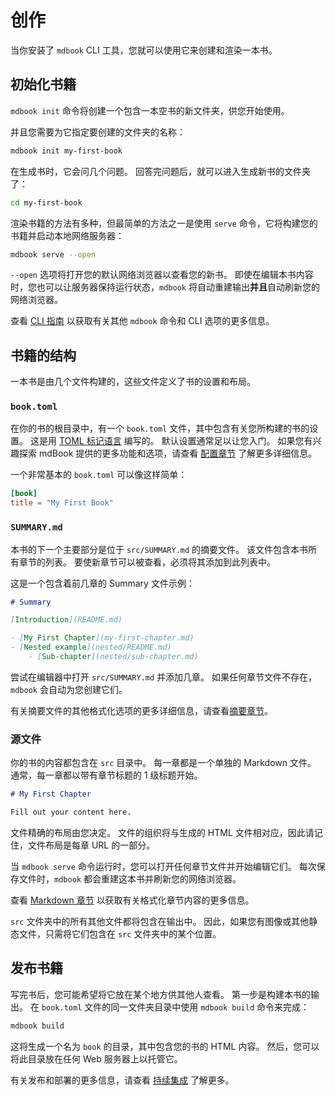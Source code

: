 # 创作

当你安装了 `mdbook` CLI 工具，您就可以使用它来创建和渲染一本书。

## 初始化书籍

`mdbook init` 命令将创建一个包含一本空书的新文件夹，供您开始使用。

并且您需要为它指定要创建的文件夹的名称：

```sh
mdbook init my-first-book
```

在生成书时，它会问几个问题。
回答完问题后，就可以进入生成新书的文件夹了：

```sh
cd my-first-book
```

渲染书籍的方法有多种，但最简单的方法之一是使用 `serve` 命令，它将构建您的书籍并启动本地网络服务器：

```sh
mdbook serve --open
```

`--open` 选项将打开您的默认网络浏览器以查看您的新书。
即使在编辑本书内容时，您也可以让服务器保持运行状态，`mdbook` 将自动重建输出**并且**自动刷新您的网络浏览器。

查看 [CLI 指南](../cli/index.html) 以获取有关其他 `mdbook` 命令和 CLI 选项的更多信息。
 
## 书籍的结构

一本书是由几个文件构建的，这些文件定义了书的设置和布局。

### `book.toml`

 
在你的书的根目录中，有一个 `book.toml` 文件，其中包含有关您所构建的书的设置。
这是用 [TOML 标记语言](https://toml.io/) 编写的。
默认设置通常足以让您入门。
如果您有兴趣探索 mdBook 提供的更多功能和选项，请查看 [配置章节](../format/configuration/index.html) 了解更多详细信息。

一个非常基本的 `book.toml` 可以像这样简单：

```toml
[book]
title = "My First Book"
```

### `SUMMARY.md`

 

本书的下一个主要部分是位于 `src/SUMMARY.md` 的摘要文件。
该文件包含本书所有章节的列表。
要使新章节可以被查看，必须将其添加到此列表中。

这是一个包含着前几章的 Summary 文件示例：

```md
# Summary

[Introduction](README.md)

- [My First Chapter](my-first-chapter.md)
- [Nested example](nested/README.md)
    - [Sub-chapter](nested/sub-chapter.md)
```

尝试在编辑器中打开 `src/SUMMARY.md` 并添加几章。
如果任何章节文件不存在，`mdbook` 会自动为您创建它们。

有关摘要文件的其他格式化选项的更多详细信息，请查看[摘要章节](../format/summary.md)。

### 源文件

你的书的内容都包含在 `src` 目录中。
每一章都是一个单独的 Markdown 文件。
通常，每一章都以带有章节标题的 1 级标题开始。

```md
# My First Chapter

Fill out your content here.
```


文件精确的布局由您决定。
文件的组织将与生成的 HTML 文件相对应，因此请记住，文件布局是每章 URL 的一部分。

当 `mdbook serve` 命令运行时，您可以打开任何章节文件并开始编辑它们。
每次保存文件时，`mdbook` 都会重建这本书并刷新您的网络浏览器。

查看 [Markdown 章节](../format/markdown.md) 以获取有关格式化章节内容的更多信息。

`src` 文件夹中的所有其他文件都将包含在输出中。
因此，如果您有图像或其他静态文件，只需将它们包含在 `src` 文件夹中的某个位置。

## 发布书籍



写完书后，您可能希望将它放在某个地方供其他人查看。
第一步是构建本书的输出。
在 `book.toml` 文件的同一文件夹目录中使用 `mdbook build` 命令来完成：

```sh
mdbook build
```

这将生成一个名为 `book` 的目录，其中包含您的书的 HTML 内容。
然后，您可以将此目录放在任何 Web 服务器上以托管它。

有关发布和部署的更多信息，请查看 [持续集成](../continuous-integration.md) 了解更多。
